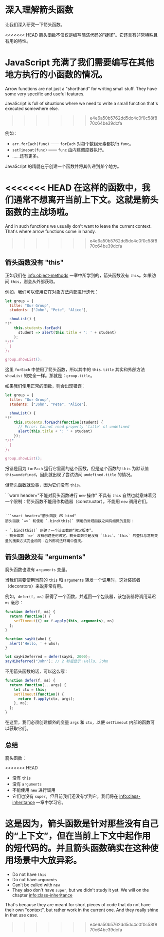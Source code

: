 # 深入理解箭头函数

让我们深入研究一下箭头函数。

<<<<<<< HEAD
箭头函数不仅仅是编写简洁代码的“捷径”。它还具有非常特殊且有用的特性。

JavaScript 充满了我们需要编写在其他地方执行的小函数的情况。
=======
Arrow functions are not just a "shorthand" for writing small stuff. They have some very specific and useful features.

JavaScript is full of situations where we need to write a small function that's executed somewhere else.
>>>>>>> e4e6a50b5762dd5dc4c0f0c58f870c64be39dcfa

例如：

- `arr.forEach(func)` —— `forEach` 对每个数组元素都执行 `func`。
- `setTimeout(func)` —— `func` 由内建调度器执行。
- ……还有更多。

JavaScript 的精髓在于创建一个函数并将其传递到某个地方。

<<<<<<< HEAD
在这样的函数中，我们通常不想离开当前上下文。这就是箭头函数的主战场啦。
=======
And in such functions we usually don't want to leave the current context. That's where arrow functions come in handy.
>>>>>>> e4e6a50b5762dd5dc4c0f0c58f870c64be39dcfa

## 箭头函数没有 "this"

正如我们在 <info:object-methods> 一章中所学到的，箭头函数没有 `this`。如果访问 `this`，则会从外部获取。

例如，我们可以使用它在对象方法内部进行迭代：

```js run
let group = {
  title: "Our Group",
  students: ["John", "Pete", "Alice"],

  showList() {
*!*
    this.students.forEach(
      student => alert(this.title + ': ' + student)
    );
*/!*
  }
};

group.showList();
```

这里 `forEach` 中使用了箭头函数，所以其中的 `this.title` 其实和外部方法 `showList` 的完全一样。那就是：`group.title`。

如果我们使用正常的函数，则会出现错误：

```js run
let group = {
  title: "Our Group",
  students: ["John", "Pete", "Alice"],

  showList() {
*!*
    this.students.forEach(function(student) {
      // Error: Cannot read property 'title' of undefined
      alert(this.title + ': ' + student)
    });
*/!*
  }
};

group.showList();
```

报错是因为 `forEach` 运行它里面的这个函数，但是这个函数的 `this` 为默认值 `this=undefined`，因此就出现了尝试访问 `undefined.title` 的情况。

但箭头函数就没事，因为它们没有 `this`。

```warn header="不能对箭头函数进行 `new` 操作"
不具有 `this` 自然也就意味着另一个限制：箭头函数不能用作构造器（constructor）。不能用 `new` 调用它们。
```

```smart header="箭头函数 VS bind"
箭头函数 `=>` 和使用 `.bind(this)` 调用的常规函数之间有细微的差别：

- `.bind(this)` 创建了一个该函数的“绑定版本”。
- 箭头函数 `=>` 没有创建任何绑定。箭头函数只是没有 `this`。`this` 的查找与常规变量的搜索方式完全相同：在外部词法环境中查找。
```

## 箭头函数没有 "arguments"

箭头函数也没有 `arguments` 变量。

当我们需要使用当前的 `this` 和 `arguments` 转发一个调用时，这对装饰者（decorators）来说非常有用。

例如，`defer(f, ms)` 获得了一个函数，并返回一个包装器，该包装器将调用延迟 `ms` 毫秒：

```js run
function defer(f, ms) {
  return function() {
    setTimeout(() => f.apply(this, arguments), ms)
  };
}

function sayHi(who) {
  alert('Hello, ' + who);
}

let sayHiDeferred = defer(sayHi, 2000);
sayHiDeferred("John"); // 2 秒后显示：Hello, John
```

不用箭头函数的话，可以这么写：

```js
function defer(f, ms) {
  return function(...args) {
    let ctx = this;
    setTimeout(function() {
      return f.apply(ctx, args);
    }, ms);
  };
}
```

在这里，我们必须创建额外的变量 `args` 和 `ctx`，以便 `setTimeout` 内部的函数可以获取它们。

## 总结

箭头函数：

<<<<<<< HEAD
- 没有 `this`
- 没有 `arguments`
- 不能使用 `new` 进行调用
- 它们也没有 `super`，但目前我们还没有学到它。我们将在 <info:class-inheritance> 一章中学习它。

这是因为，箭头函数是针对那些没有自己的“上下文”，但在当前上下文中起作用的短代码的。并且箭头函数确实在这种使用场景中大放异彩。
=======
- Do not have `this`
- Do not have `arguments`
- Can't be called with `new`
- They also don't have `super`, but we didn't study it yet. We will on the chapter <info:class-inheritance>

That's because they are meant for short pieces of code that do not have their own "context", but rather work in the current one. And they really shine in that use case.
>>>>>>> e4e6a50b5762dd5dc4c0f0c58f870c64be39dcfa
